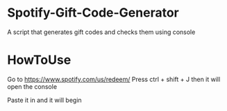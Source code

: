 # Spotify-Gift-Code-Generator
A script that generates gift codes and checks them using console





# HowToUse

Go to https://www.spotify.com/us/redeem/
Press ctrl + shift + J then it will open the console

Paste it in and it will begin
